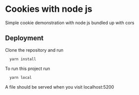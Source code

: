 
# Cookies with node js

Simple cookie demonstration with node js bundled up with cors
## Deployment

Clone the repository and run

```bash
  yarn install
```

To run this project run

```bash
  yarn local
```

A file should be served when you visit localhost:5200